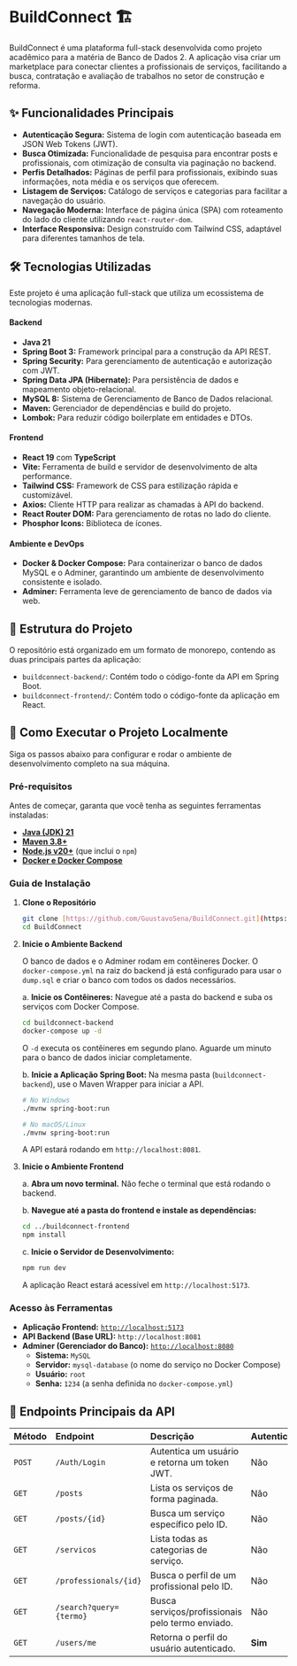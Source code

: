 # BuildConnect 🏗️

BuildConnect é uma plataforma full-stack desenvolvida como projeto acadêmico para a matéria de Banco de Dados 2. A aplicação visa criar um marketplace para conectar clientes a profissionais de serviços, facilitando a busca, contratação e avaliação de trabalhos no setor de construção e reforma.

## ✨ Funcionalidades Principais

-   **Autenticação Segura:** Sistema de login com autenticação baseada em JSON Web Tokens (JWT).
-   **Busca Otimizada:** Funcionalidade de pesquisa para encontrar posts e profissionais, com otimização de consulta via paginação no backend.
-   **Perfis Detalhados:** Páginas de perfil para profissionais, exibindo suas informações, nota média e os serviços que oferecem.
-   **Listagem de Serviços:** Catálogo de serviços e categorias para facilitar a navegação do usuário.
-   **Navegação Moderna:** Interface de página única (SPA) com roteamento do lado do cliente utilizando `react-router-dom`.
-   **Interface Responsiva:** Design construído com Tailwind CSS, adaptável para diferentes tamanhos de tela.

## 🛠️ Tecnologias Utilizadas

Este projeto é uma aplicação full-stack que utiliza um ecossistema de tecnologias modernas.

#### **Backend**
-   **Java 21**
-   **Spring Boot 3:** Framework principal para a construção da API REST.
-   **Spring Security:** Para gerenciamento de autenticação e autorização com JWT.
-   **Spring Data JPA (Hibernate):** Para persistência de dados e mapeamento objeto-relacional.
-   **MySQL 8:** Sistema de Gerenciamento de Banco de Dados relacional.
-   **Maven:** Gerenciador de dependências e build do projeto.
-   **Lombok:** Para reduzir código boilerplate em entidades e DTOs.

#### **Frontend**
-   **React 19** com **TypeScript**
-   **Vite:** Ferramenta de build e servidor de desenvolvimento de alta performance.
-   **Tailwind CSS:** Framework de CSS para estilização rápida e customizável.
-   **Axios:** Cliente HTTP para realizar as chamadas à API do backend.
-   **React Router DOM:** Para gerenciamento de rotas no lado do cliente.
-   **Phosphor Icons:** Biblioteca de ícones.

#### **Ambiente e DevOps**
-   **Docker & Docker Compose:** Para containerizar o banco de dados MySQL e o Adminer, garantindo um ambiente de desenvolvimento consistente e isolado.
-   **Adminer:** Ferramenta leve de gerenciamento de banco de dados via web.

## 📂 Estrutura do Projeto

O repositório está organizado em um formato de monorepo, contendo as duas principais partes da aplicação:

-   `buildconnect-backend/`: Contém todo o código-fonte da API em Spring Boot.
-   `buildconnect-frontend/`: Contém todo o código-fonte da aplicação em React.

## 🚀 Como Executar o Projeto Localmente

Siga os passos abaixo para configurar e rodar o ambiente de desenvolvimento completo na sua máquina.

### Pré-requisitos

Antes de começar, garanta que você tenha as seguintes ferramentas instaladas:
-   [**Java (JDK) 21**](https://www.oracle.com/java/technologies/downloads/#java21)
-   [**Maven 3.8+**](https://maven.apache.org/download.cgi)
-   [**Node.js v20+**](https://nodejs.org/en) (que inclui o `npm`)
-   [**Docker e Docker Compose**](https://www.docker.com/products/docker-desktop/)

### Guia de Instalação

1.  **Clone o Repositório**
    ```bash
    git clone [https://github.com/GuustavoSena/BuildConnect.git](https://github.com/GuustavoSena/BuildConnect.git)
    cd BuildConnect
    ```

2.  **Inicie o Ambiente Backend**
    
    O banco de dados e o Adminer rodam em contêineres Docker. O `docker-compose.yml` na raiz do backend já está configurado para usar o `dump.sql` e criar o banco com todos os dados necessários.

    a. **Inicie os Contêineres:** Navegue até a pasta do backend e suba os serviços com Docker Compose.
    ```bash
    cd buildconnect-backend
    docker-compose up -d
    ```
    O `-d` executa os contêineres em segundo plano. Aguarde um minuto para o banco de dados iniciar completamente.

    b. **Inicie a Aplicação Spring Boot:** Na mesma pasta (`buildconnect-backend`), use o Maven Wrapper para iniciar a API.
    ```bash
    # No Windows
    ./mvnw spring-boot:run

    # No macOS/Linux
    ./mvnw spring-boot:run
    ```
    A API estará rodando em `http://localhost:8081`.

3.  **Inicie o Ambiente Frontend**

    a. **Abra um novo terminal.** Não feche o terminal que está rodando o backend.

    b. **Navegue até a pasta do frontend e instale as dependências:**
    ```bash
    cd ../buildconnect-frontend
    npm install
    ```

    c. **Inicie o Servidor de Desenvolvimento:**
    ```bash
    npm run dev
    ```
    A aplicação React estará acessível em `http://localhost:5173`.

### Acesso às Ferramentas

-   **Aplicação Frontend:** [`http://localhost:5173`](http://localhost:5173)
-   **API Backend (Base URL):** `http://localhost:8081`
-   **Adminer (Gerenciador do Banco):** [`http://localhost:8080`](http://localhost:8080)
    -   **Sistema:** `MySQL`
    -   **Servidor:** `mysql-database` (o nome do serviço no Docker Compose)
    -   **Usuário:** `root`
    -   **Senha:** `1234` (a senha definida no `docker-compose.yml`)


## 📖 Endpoints Principais da API

| Método | Endpoint                    | Descrição                                         | Autenticação? |
| :----- | :-------------------------- | :------------------------------------------------ | :------------ |
| `POST` | `/Auth/Login`               | Autentica um usuário e retorna um token JWT.      | Não           |
| `GET`  | `/posts`                    | Lista os serviços de forma paginada.              | Não           |
| `GET`  | `/posts/{id}`               | Busca um serviço específico pelo ID.              | Não           |
| `GET`  | `/servicos`                 | Lista todas as categorias de serviço.             | Não           |
| `GET`  | `/professionals/{id}`       | Busca o perfil de um profissional pelo ID.        | Não           |
| `GET`  | `/search?query={termo}`     | Busca serviços/profissionais pelo termo enviado.  | Não           |
| `GET`  | `/users/me`                 | Retorna o perfil do usuário autenticado.          | **Sim** |
